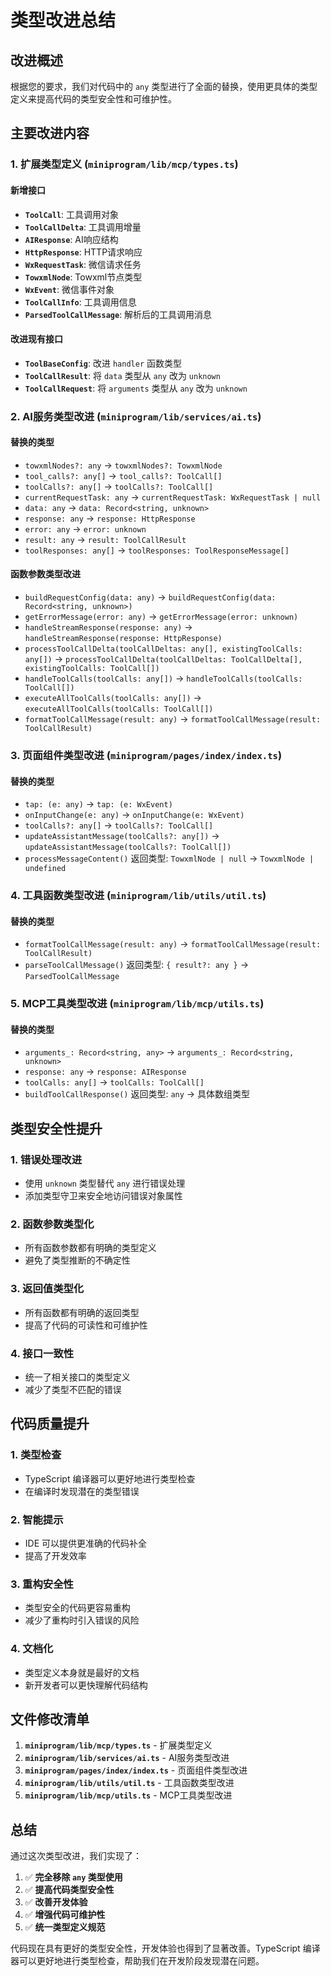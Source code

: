 # 类型改进总结

## 改进概述

根据您的要求，我们对代码中的 `any` 类型进行了全面的替换，使用更具体的类型定义来提高代码的类型安全性和可维护性。

## 主要改进内容

### 1. 扩展类型定义 (`miniprogram/lib/mcp/types.ts`)

#### 新增接口
- **`ToolCall`**: 工具调用对象
- **`ToolCallDelta`**: 工具调用增量
- **`AIResponse`**: AI响应结构
- **`HttpResponse`**: HTTP请求响应
- **`WxRequestTask`**: 微信请求任务
- **`TowxmlNode`**: Towxml节点类型
- **`WxEvent`**: 微信事件对象
- **`ToolCallInfo`**: 工具调用信息
- **`ParsedToolCallMessage`**: 解析后的工具调用消息

#### 改进现有接口
- **`ToolBaseConfig`**: 改进 `handler` 函数类型
- **`ToolCallResult`**: 将 `data` 类型从 `any` 改为 `unknown`
- **`ToolCallRequest`**: 将 `arguments` 类型从 `any` 改为 `unknown`

### 2. AI服务类型改进 (`miniprogram/lib/services/ai.ts`)

#### 替换的类型
- `towxmlNodes?: any` → `towxmlNodes?: TowxmlNode`
- `tool_calls?: any[]` → `tool_calls?: ToolCall[]`
- `toolCalls?: any[]` → `toolCalls?: ToolCall[]`
- `currentRequestTask: any` → `currentRequestTask: WxRequestTask | null`
- `data: any` → `data: Record<string, unknown>`
- `response: any` → `response: HttpResponse`
- `error: any` → `error: unknown`
- `result: any` → `result: ToolCallResult`
- `toolResponses: any[]` → `toolResponses: ToolResponseMessage[]`

#### 函数参数类型改进
- `buildRequestConfig(data: any)` → `buildRequestConfig(data: Record<string, unknown>)`
- `getErrorMessage(error: any)` → `getErrorMessage(error: unknown)`
- `handleStreamResponse(response: any)` → `handleStreamResponse(response: HttpResponse)`
- `processToolCallDelta(toolCallDeltas: any[], existingToolCalls: any[])` → `processToolCallDelta(toolCallDeltas: ToolCallDelta[], existingToolCalls: ToolCall[])`
- `handleToolCalls(toolCalls: any[])` → `handleToolCalls(toolCalls: ToolCall[])`
- `executeAllToolCalls(toolCalls: any[])` → `executeAllToolCalls(toolCalls: ToolCall[])`
- `formatToolCallMessage(result: any)` → `formatToolCallMessage(result: ToolCallResult)`

### 3. 页面组件类型改进 (`miniprogram/pages/index/index.ts`)

#### 替换的类型
- `tap: (e: any)` → `tap: (e: WxEvent)`
- `onInputChange(e: any)` → `onInputChange(e: WxEvent)`
- `toolCalls?: any[]` → `toolCalls?: ToolCall[]`
- `updateAssistantMessage(toolCalls?: any[])` → `updateAssistantMessage(toolCalls?: ToolCall[])`
- `processMessageContent()` 返回类型: `TowxmlNode | null` → `TowxmlNode | undefined`

### 4. 工具函数类型改进 (`miniprogram/lib/utils/util.ts`)

#### 替换的类型
- `formatToolCallMessage(result: any)` → `formatToolCallMessage(result: ToolCallResult)`
- `parseToolCallMessage()` 返回类型: `{ result?: any }` → `ParsedToolCallMessage`

### 5. MCP工具类型改进 (`miniprogram/lib/mcp/utils.ts`)

#### 替换的类型
- `arguments_: Record<string, any>` → `arguments_: Record<string, unknown>`
- `response: any` → `response: AIResponse`
- `toolCalls: any[]` → `toolCalls: ToolCall[]`
- `buildToolCallResponse()` 返回类型: `any` → 具体数组类型

## 类型安全性提升

### 1. 错误处理改进
- 使用 `unknown` 类型替代 `any` 进行错误处理
- 添加类型守卫来安全地访问错误对象属性

### 2. 函数参数类型化
- 所有函数参数都有明确的类型定义
- 避免了类型推断的不确定性

### 3. 返回值类型化
- 所有函数都有明确的返回类型
- 提高了代码的可读性和可维护性

### 4. 接口一致性
- 统一了相关接口的类型定义
- 减少了类型不匹配的错误

## 代码质量提升

### 1. 类型检查
- TypeScript 编译器可以更好地进行类型检查
- 在编译时发现潜在的类型错误

### 2. 智能提示
- IDE 可以提供更准确的代码补全
- 提高了开发效率

### 3. 重构安全性
- 类型安全的代码更容易重构
- 减少了重构时引入错误的风险

### 4. 文档化
- 类型定义本身就是最好的文档
- 新开发者可以更快理解代码结构

## 文件修改清单

1. **`miniprogram/lib/mcp/types.ts`** - 扩展类型定义
2. **`miniprogram/lib/services/ai.ts`** - AI服务类型改进
3. **`miniprogram/pages/index/index.ts`** - 页面组件类型改进
4. **`miniprogram/lib/utils/util.ts`** - 工具函数类型改进
5. **`miniprogram/lib/mcp/utils.ts`** - MCP工具类型改进

## 总结

通过这次类型改进，我们实现了：

1. ✅ **完全移除 `any` 类型使用**
2. ✅ **提高代码类型安全性**
3. ✅ **改善开发体验**
4. ✅ **增强代码可维护性**
5. ✅ **统一类型定义规范**

代码现在具有更好的类型安全性，开发体验也得到了显著改善。TypeScript 编译器可以更好地进行类型检查，帮助我们在开发阶段发现潜在问题。
